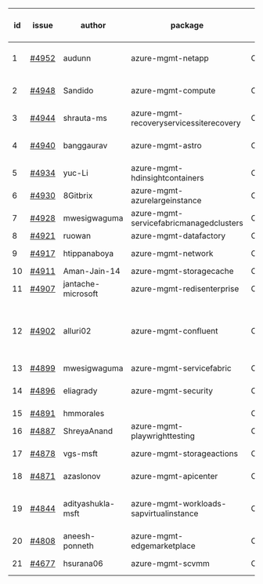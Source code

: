 | id | issue | author | package | assignee | bot advice | created date of issue | target release date | date from target |
| ------ | ------ | ------ | ------ | ------ | ------ | ------ | ------ | :-----: |
| 1 | [#4952](https://github.com/Azure/sdk-release-request/issues/4952) | audunn | azure-mgmt-netapp | ChenxiJiang333 | Attention to inconsistent tag | 02-16 | 03-22 |  |
| 2 | [#4948](https://github.com/Azure/sdk-release-request/issues/4948) | Sandido | azure-mgmt-compute | ChenxiJiang333 | Attention to inconsistent tag MultiAPI | 02-15 | 03-22 |  |
| 3 | [#4944](https://github.com/Azure/sdk-release-request/issues/4944) | shrauta-ms | azure-mgmt-recoveryservicessiterecovery | ChenxiJiang333 |  | 02-08 | 02-23 |  |
| 4 | [#4940](https://github.com/Azure/sdk-release-request/issues/4940) | banggaurav | azure-mgmt-astro | ChenxiJiang333 | new comment. FirstBeta | 02-01 | 02-23 |  |
| 5 | [#4934](https://github.com/Azure/sdk-release-request/issues/4934) | yuc-Li | azure-mgmt-hdinsightcontainers | ChenxiJiang333 |  | 02-01 | 02-23 |  |
| 6 | [#4930](https://github.com/Azure/sdk-release-request/issues/4930) | 8Gitbrix | azure-mgmt-azurelargeinstance | ChenxiJiang333 | FirstBeta | 01-31 | 02-23 |  |
| 7 | [#4928](https://github.com/Azure/sdk-release-request/issues/4928) | mwesigwaguma | azure-mgmt-servicefabricmanagedclusters | ChenxiJiang333 |  | 01-31 | 02-23 |  |
| 8 | [#4921](https://github.com/Azure/sdk-release-request/issues/4921) | ruowan | azure-mgmt-datafactory | ChenxiJiang333 |  | 01-26 | 02-23 |  |
| 9 | [#4917](https://github.com/Azure/sdk-release-request/issues/4917) | htippanaboya | azure-mgmt-network | ChenxiJiang333 | new comment. | 01-24 | 02-23 |  |
| 10 | [#4911](https://github.com/Azure/sdk-release-request/issues/4911) | Aman-Jain-14 | azure-mgmt-storagecache | ChenxiJiang333 |  | 01-22 | 02-23 |  |
| 11 | [#4907](https://github.com/Azure/sdk-release-request/issues/4907) | jantache-microsoft | azure-mgmt-redisenterprise | ChenxiJiang333 |  | 01-22 | 02-23 |  |
| 12 | [#4902](https://github.com/Azure/sdk-release-request/issues/4902) | alluri02 | azure-mgmt-confluent | ChenxiJiang333 | new version is 0.0.0, please check base branch! HoldOn | 01-22 | 02-23 |  |
| 13 | [#4899](https://github.com/Azure/sdk-release-request/issues/4899) | mwesigwaguma | azure-mgmt-servicefabric | ChenxiJiang333 |  | 01-20 | 02-23 |  |
| 14 | [#4896](https://github.com/Azure/sdk-release-request/issues/4896) | eliagrady | azure-mgmt-security | ChenxiJiang333 | Attention to inconsistent tag MultiAPI | 01-18 | 02-23 |  |
| 15 | [#4891](https://github.com/Azure/sdk-release-request/issues/4891) | hmmorales |  | ChenxiJiang333 |  | 01-16 |  | 0 |
| 16 | [#4887](https://github.com/Azure/sdk-release-request/issues/4887) | ShreyaAnand | azure-mgmt-playwrighttesting | ChenxiJiang333 |  | 01-15 | 02-23 |  |
| 17 | [#4878](https://github.com/Azure/sdk-release-request/issues/4878) | vgs-msft | azure-mgmt-storageactions | ChenxiJiang333 | FirstBeta HoldOn | 01-09 | 02-23 |  |
| 18 | [#4871](https://github.com/Azure/sdk-release-request/issues/4871) | azaslonov | azure-mgmt-apicenter | ChenxiJiang333 | FirstGA HoldOn | 01-08 | 02-23 |  |
| 19 | [#4844](https://github.com/Azure/sdk-release-request/issues/4844) | adityashukla-msft | azure-mgmt-workloads-sapvirtualinstance | ChenxiJiang333 | new comment. FirstBeta HoldOn | 12-20 | 01-26 |  |
| 20 | [#4808](https://github.com/Azure/sdk-release-request/issues/4808) | aneesh-ponneth | azure-mgmt-edgemarketplace | ChenxiJiang333 | FirstBeta HoldOn | 11-29 | 02-23 |  |
| 21 | [#4677](https://github.com/Azure/sdk-release-request/issues/4677) | hsurana06 | azure-mgmt-scvmm | ChenxiJiang333 | FirstGA HoldOn | 10-23 | 02-23 |  |
